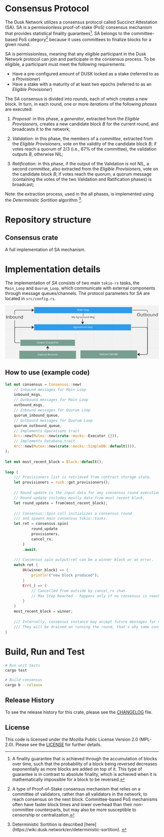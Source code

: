 # Consensus Protocol

The Dusk Network utilizes a consensus protocol called Succinct Attestation (SA). SA is a permissionless proof-of-stake (PoS) consensus mechanism that provides statistical finality guarantees[^1]. SA belongs to the committee-based PoS category[^2] because it uses committees to finalize blocks for a given round.

SA is permissionless, meaning that any eligible participant in the Dusk Network protocol can join and participate in the consensus process. To be eligible, a participant must meet the following requirements:

 - Have a pre-configured amount of DUSK locked as a stake (referred to as a _Provisioner_)
 - Have a stake with a maturity of at least two epochs (referred to as an _Eligible Provisioner_)

The SA consensus is divided into _rounds_, each of which creates a new block. In turn, in each round, one or more _iterations_ of the following _phases_ are executed:

  1. _Proposal_: in this phase, a _generator_, extracted from the _Eligible Provisioners_, creates a new candidate block $B$ for the current round, and broadcasts it to the network;
  
  2. _Validation_: in this phase, the members of a _committee_, extracted from the _Eligible Provisioners_, vote on the validity of the candidate block $B$; 
  if votes reach a quorum of $2/3$ (i.e., 67% of the committee), the validation outputs $B$, otherwise NIL;

  3. _Ratification_: in this phase, if the output of the Validation is not NIL, a second _committee_, also extracted from the _Eligible Provisioners_, vote on the candidate block $B$;
  if votes reach the quorum, a quorum message (containing the votes of the two Validation and Ratification phases) is broadcast;

Note: the extraction process, used in the all phases, is implemented using the _Deterministic Sortition_ algorithm [^3]. 


# Repository structure

## Consensus crate
A full implementation of SA mechanism.

# Implementation details
The implementation of *SA* consists of two main `tokio-rs` tasks, the `Main_Loop` and `Quorum_Loop`, which communicate with external components through message queues/channels. The protocol parameters for *SA* are located in `src/config.rs`.

 ![Screenshot](node.png)

## How to use (example code)
```rust
let mut consensus = Consensus::new(
	// Inbound messages for Main Loop
	inbound_msgs,
	// Outbound messages for Main Loop
	outbound_msgs,
	// Inbound messages for Quorum Loop
	quorum_inbound_queue,
	// Outbound messages for Quorum Loop
    quorum_outbound_queue,
	// Implements Operations trait
	Arc::new(Mutex::new(crate::mocks::Executor {})),
	// Implements Database trait
	Arc::new(Mutex::new(crate::mocks::SimpleDB::default())),
);

let mut most_recent_block = Block::default();

loop {
	/// Provisioners list is retrieved from contract storage state.
	let provisioners = rusk::get_provisioners();

	// Round update is the input data for any consensus round execution.
	// Round update includes mostly data from most recent block. 
	let round_update = from(most_recent_block);

	/// Consensus::Spin call initializes a consensus round
	/// and spawns main consensus tokio::tasks.
	let ret = consensus.spin(
			round_update
			provisioners,
			cancel_rx,
		)
		.await;

	/// Consensus spin output/ret can be a winner block or an error. 
	match ret {
		Ok(winner_block) => { 
			println!("new block produced");
		}
		Err(_) => {
			// Cancelled from outside by cancel_rx chan.
			// Max Step Reached - happens only if no consensus is reached for up to 213 steps/71 iterations.
		}
	}
	most_recent_block = winner;

	/// Internally, consensus instance may accept future messages for next round. 
	/// They will be drained on running the round, that's why same consensus instance is used for all round executions.
}
```

# Build, Run and Test
```bash
# Run unit tests
cargo test
```

```bash
# Build consensus
cargo b --release
```

[^1]: A finality guarantee that is achieved through the accumulation of blocks over time, such that the probability of a block being reversed decreases exponentially as more blocks are added on top of it. This type of guarantee is in contrast to absolute finality, which is achieved when it is mathematically impossible for a block to be reversed.
[^2]: A type of Proof-of-Stake consensus mechanism that relies on a committee of validators, rather than all validators in the network, to reach consensus on the next block. Committee-based PoS mechanisms often have faster block times and lower overhead than their non-committee counterparts, but may also be more susceptible to censorship or centralization.
[^3]: <!-- TODO: add short description here --> Deterministic Sortition is described [here](https://wiki.dusk.network/en/deterministic-sortition). 
[^4]: Kadcast is a decentralized protocol used for efficient communication between nodes in a network. It is based on the Kademlia algorithm and maintains a routing table to find the best path to another node. Kadcast is commonly used in decentralized systems, such as decentralized applications (DApps) and decentralized file sharing systems, to send messages and data between nodes in a fast and reliable manner. One of the main advantages of Kadcast is its decentralized nature, which makes it resistant to censorship and other forms of interference, making it a popular choice for applications that require decentralization. Please find the whitepaper [here](https://eprint.iacr.org/2021/996). Dusk's implementation can be found [on its repo](https://github.com/dusk-network/kadcast).

## Release History

To see the release history for this crate, please see the [CHANGELOG](./CHANGELOG.md) file.

## License

This code is licensed under the Mozilla Public License Version 2.0 (MPL-2.0). Please see the [LICENSE](./LICENSE) for further details.

